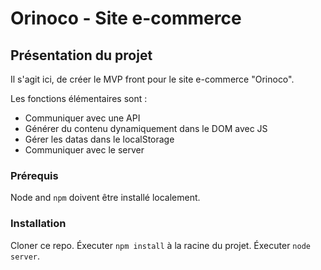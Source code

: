 # Orinoco - Site e-commerce #

## Présentation du projet ##

Il s'agit ici, de  créer le MVP front pour le site e-commerce "Orinoco".

Les fonctions élémentaires sont : 

- Communiquer avec une API
- Générer du contenu dynamiquement dans le DOM avec JS
- Gérer les datas dans le localStorage
- Communiquer avec le server


### Prérequis ###

 Node and `npm` doivent être installé localement.

### Installation ###

Cloner ce repo. Éxecuter `npm install` à la racine du projet. Éxecuter `node server`. 

